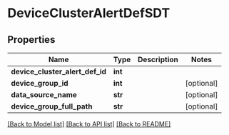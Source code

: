 # DeviceClusterAlertDefSDT

## Properties
Name | Type | Description | Notes
------------ | ------------- | ------------- | -------------
**device_cluster_alert_def_id** | **int** |  | 
**device_group_id** | **int** |  | [optional] 
**data_source_name** | **str** |  | [optional] 
**device_group_full_path** | **str** |  | [optional] 

[[Back to Model list]](../README.md#documentation-for-models) [[Back to API list]](../README.md#documentation-for-api-endpoints) [[Back to README]](../README.md)

